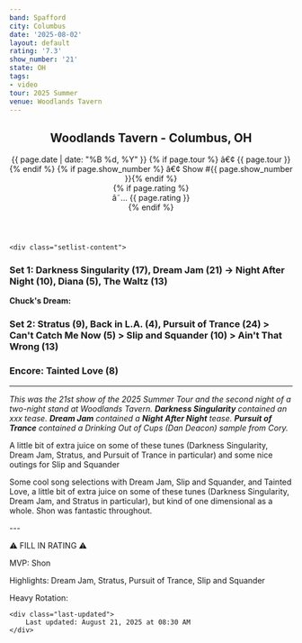 ```yaml
---
band: Spafford
city: Columbus
date: '2025-08-02'
layout: default
rating: '7.3'
show_number: '21'
state: OH
tags:
- video
tour: 2025 Summer
venue: Woodlands Tavern
---
```


<article class="show-card">
    <header class="show-header">
        <h1>Woodlands Tavern - Columbus, OH</h1>
        <div class="show-meta">
            {{ page.date | date: "%B %d, %Y" }}
            {% if page.tour %} â€¢ {{ page.tour }}{% endif %}
            {% if page.show_number %} â€¢ Show #{{ page.show_number }}{% endif %}
        </div>
        {% if page.rating %}
        <div class="show-rating">â˜… {{ page.rating }}</div>
        {% endif %}
    </header>
    
    <div class="setlist-content">
<h3 class="setlist-header"><strong>Set 1:</strong>  Darkness Singularity (17), Dream Jam (21) -> Night After Night (10), Diana (5), The Waltz (13)</h3>
<p class="chucks-dream"><strong>Chuck's Dream:</strong> <em></em></p>
<h3 class="setlist-header"><strong>Set 2:</strong>  Stratus (9), Back in L.A. (4), Pursuit of Trance (24) > Can't Catch Me Now (5) > Slip and Squander (10) > Ain't That Wrong (13)</h3>
<h3 class="setlist-header"><strong>Encore:</strong>  Tainted Love (8)</h3>
<hr class="section-divider">
<p class="show-notes"><em>This was the 21st show of the 2025 Summer Tour and the second night of a two-night stand at Woodlands Tavern. <strong>Darkness Singularity</strong> contained an xxx tease. <strong>Dream Jam</strong> contained a <strong>Night After Night</strong> tease. <strong>Pursuit of Trance</strong> contained a Drinking Out of Cups (Dan Deacon) sample from Cory.</em></p>
<p class="review-text">A little bit of extra juice on some of these tunes (Darkness Singularity, Dream Jam, Stratus, and Pursuit of Trance in particular) and some nice outings for Slip and Squander</p>
<p class="review-text">Some cool song selections with Dream Jam, Slip and Squander, and Tainted Love, a little bit of extra juice on some of these tunes (Darkness Singularity, Dream Jam, and Stratus in particular), but kind of one dimensional as a whole. Shon was fantastic throughout.</p>
<p class="review-text">---</p>
<p class="review-text">⚠️ FILL IN RATING ⚠️</p>
<p class="review-text">MVP:  Shon</p>
<p class="review-text">Highlights:  Dream Jam, Stratus, Pursuit of Trance, Slip and Squander</p>
<p class="review-text">Heavy Rotation:</p>
    </div>
    
    <div class="last-updated">
        Last updated: August 21, 2025 at 08:30 AM
    </div>
</article>